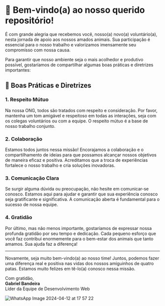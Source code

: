 # 🐾 Bem-vindo(a) ao nosso querido repositório!

É com grande alegria que recebemos você, nosso(a) novo(a) voluntário(a), nesta jornada de apoio aos nossos amados animais. Sua participação é essencial para o nosso trabalho e valorizamos imensamente seu compromisso com nossa causa.

Para garantir que nosso ambiente seja o mais acolhedor e produtivo possível, gostaríamos de compartilhar algumas boas práticas e diretrizes importantes:

## 🌟 Boas Práticas e Diretrizes

### 1. **Respeito Mútuo**
Na nossa ONG, todos são tratados com respeito e consideração. Por favor, mantenha um tom amigável e respeitoso em todas as interações, seja com os colegas voluntários ou com a equipe. O respeito mútuo é a base de nosso trabalho conjunto.

### 2. **Colaboração**
Estamos todos juntos nessa missão! Encorajamos a colaboração e o compartilhamento de ideias para que possamos alcançar nossos objetivos de maneira eficaz e positiva. Acreditamos que a troca de experiências fortalece o nosso trabalho e cria soluções inovadoras.

### 3. **Comunicação Clara**
Se surgir alguma dúvida ou preocupação, não hesite em comunicar-se conosco. Estamos aqui para ajudar e garantir que sua experiência conosco seja gratificante e significativa. A comunicação aberta é fundamental para o sucesso de nossa equipe.

### 4. **Gratidão**
Por último, mas não menos importante, gostaríamos de expressar nossa profunda gratidão por seu tempo e dedicação. Cada pequeno esforço que você faz contribui enormemente para o bem-estar dos animais que tanto amamos. Sua ajuda faz a diferença!

---

Novamente, seja muito bem-vindo(a) ao nosso time! Juntos, podemos fazer uma diferença real e positiva nas vidas dos nossos amiguinhos de quatro patas. Estamos muito felizes em tê-lo(a) conosco nessa missão.

Com gratidão,  
**Gabriel Bandeira**  
Líder da Equipe de Desenvolvimento Web


![WhatsApp Image 2024-04-12 at 17 57 22](https://github.com/GabrielBandeiraDev/APAM-MT/assets/148816822/a04f6602-e74e-4eed-8de2-6c3fba3b748e)


